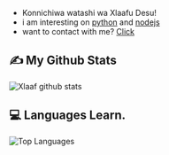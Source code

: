 - Konnichiwa watashi wa Xlaafu Desu!
- i am interesting on [python](https://python.org) and [nodejs](https://nodejs.org)
- want to contact with me? [Click](https://t.me/bonk_with_doge)

## ✍️ **My Github Stats**
![Xlaaf github stats](https://github-readme-stats.vercel.app/api?username=Xlaaf&show_icons=true&theme=tokyonight)

## 💻 **Languages Learn.**

![Top Languages](https://github-readme-stats.vercel.app/api/top-langs/?username=Xlaaf&custom_title=Languages%20I%20learning%20:3&theme=tokyonight&hide_border=true)

<!---
Xlaaf/Xlaaf is a ✨ special ✨ repository because its `README.md` (this file) appears on your GitHub profile.
You can click the Preview link to take a look at your changes.
--->
